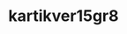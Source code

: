 ---
title: kartikver15gr8
github: https://github.com/kartikver15gr8
mode: dark
transition: 3s
archetype:
  - Little Bit of Everything
---